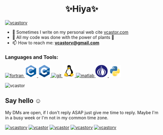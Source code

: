 <h1 align="center">✨Hiya✨</h1>
<!--<p align="left"> <img src="https://komarev.com/ghpvc/?username=vcastor&label=Profile%20views&color=0e75b6&style=flat" alt="vcastor" /> </p>-->

  <p align="left">
    <a href="https://twitter.com/vcastorv" target="blank"><img src="https://img.shields.io/twitter/follow/vcastorv?logo=twitter&style=for-the-badge" alt="vcastorv" /></a>
  </p>

- 📝 Sometimes I write on my personal web cite [vcastor.com](https://vcastor.com)
- 🌱 All my code was done with the power of plants 🌱
- 📫 How to reach me: **vcastorv@gmail.com**

<h3 align="left">Languages and Tools:</h3>  

<p align="left">
  <a href="https://fortran-lang.org" target="_blank" rel="noreferrer"> <img src="https://upload.wikimedia.org/wikipedia/commons/b/b8/Fortran_logo.svg" alt="fortran" width="40" height="40"/> </a> 
  <a href="https://www.cprogramming.com/" target="_blank" rel="noreferrer"> <img src="https://raw.githubusercontent.com/devicons/devicon/master/icons/c/c-original.svg" alt="c" width="40" height="40"/> </a> 
  <a href="https://www.w3schools.com/cpp/" target="_blank" rel="noreferrer"> <img src="https://raw.githubusercontent.com/devicons/devicon/master/icons/cplusplus/cplusplus-original.svg" alt="cplusplus" width="40" height="40"/> </a> 
  <a href="https://git-scm.com/" target="_blank" rel="noreferrer"> <img src="https://www.vectorlogo.zone/logos/git-scm/git-scm-icon.svg" alt="git" width="40" height="40"/> </a> 
  <a href="https://www.linux.org/" target="_blank" rel="noreferrer"> <img src="https://raw.githubusercontent.com/devicons/devicon/master/icons/linux/linux-original.svg" alt="linux" width="40" height="40"/> </a> 
  <a href="https://www.mathworks.com/" target="_blank" rel="noreferrer"> <img src="https://upload.wikimedia.org/wikipedia/commons/2/21/Matlab_Logo.png" alt="matlab" width="40" height="40"/> </a> 
  <a href="https://www.perl.org/" target="_blank" rel="noreferrer"> <img src="https://raw.githubusercontent.com/devicons/devicon/master/icons/perl/perl-original.svg" alt="perl" width="40" height="40"/> </a>
  <a href="https://www.python.org" target="_blank" rel="noreferrer"> <img src="https://raw.githubusercontent.com/devicons/devicon/master/icons/python/python-original.svg" alt="python" width="40" height="40"/> </a>
</p> 

  <p>
    <img align="center" src="https://github-readme-stats.vercel.app/api/top-langs?username=vcastor&show_icons=true&locale=en&layout=compact" alt="vcastor" />
  </p>

## Say hello ☺️

My DMs are open, if I don't reply ASAP just give me time to reply. Maybe I'm in a busy week or I'm not in my common time zone.

  <p align="left">  
    <a href="https://twitter.com/vcastorv" target="blank"><img align="center" src="https://raw.githubusercontent.com/rahuldkjain/github-profile-readme-generator/master/src/images/icons/Social/twitter.svg" alt="vcastorv" height="30" width="40" /></a>  
    <a href="https://linkedin.com/in/vcastor" target="blank"><img align="center" src="https://raw.githubusercontent.com/rahuldkjain/github-profile-readme-generator/master/src/images/icons/Social/linked-in-alt.svg" alt="vcastor" height="30" width="40" /></a>  
    <a href="https://stackoverflow.com/users/vcastor" target="blank"><img align="center" src="https://raw.githubusercontent.com/rahuldkjain/github-profile-readme-generator/master/src/images/icons/Social/stack-overflow.svg" alt="vcastor" height="30" width="40" /></a>  
    <a href="https://fb.com/vcastorv" target="blank"><img align="center" src="https://raw.githubusercontent.com/rahuldkjain/github-profile-readme-generator/master/src/images/icons/Social/facebook.svg" alt="vcastorv" height="30" width="40" /></a>  
    <a href="https://instagram.com/vcastorv" target="blank"><img align="center" src="https://raw.githubusercontent.com/rahuldkjain/github-profile-readme-generator/master/src/images/icons/Social/instagram.svg" alt="vcastorv" height="30" width="40" /></a>   
</p>


